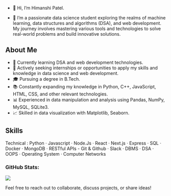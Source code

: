 
- 👋 Hi, I’m Himanshi Patel.

- 🌱 I’m a passionate data science student exploring the realms of machine learning, data structures and algorithms (DSA), and web development. My journey involves mastering various tools and technologies to solve real-world problems and build innovative solutions.

## About Me

- 🌱 Currently learning DSA and web development technologies.
- 💼 Actively seeking internships or opportunities to apply my skills and knowledge in data science and web development.
- 🎓 Pursuing a degree in B.Tech.
- 📚 Constantly expanding my knowledge in Python, C++, JavaScript, HTML, CSS, and other relevant technologies.
- 📊 Experienced in data manipulation and analysis using Pandas, NumPy, MySQL, SQLite3.
- 📈 Skilled in data visualization with Matplotlib, Seaborn.


## Skills

Technical : Python  ·  Javascript  ·  Node.Js  ·  React  ·  Next.js  ·  Express  ·  SQL ·  Docker  ·   MongoDB  · RESTful APIs -
                        Git & Github  ·  Slack   ·  DBMS  · DSA  · OOPS   · Operating System   · Computer Networks

### GitHub Stats:
![](https://github-readme-streak-stats.herokuapp.com/?user=Himanshipatel04&theme=dark&hide_border=true)<br/>


Feel free to reach out to collaborate, discuss projects, or share ideas!



